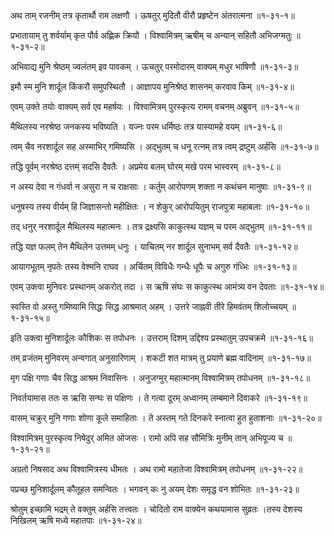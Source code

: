 अथ ताम् रजनीम् तत्र कृतार्थौ राम लक्षणौ ।
ऊषतुर् मुदितौ वीरौ प्रहृष्टेन अंतरात्मना ॥१-३१-१॥

प्रभातायाम् तु शर्वर्याम् कृत पौर्व अह्णिक क्रियौ ।
विश्वामित्रम् ऋषीम् च अन्यान् सहितौ अभिजग्मतुः ॥१-३१-२॥

अभिवाद्य मुनि श्रेष्ठम् ज्वलंतम् इव पावकम् ।
ऊचतुर् परमोदारम् वाक्यम् मधुर भाषिणौ ॥१-३१-३॥

इमौ स्म मुनि शार्दूल किंकरौ समुपस्थितौ ।
आज्ञापय मुनिश्रेष्ठ शासनम् करवाव किम् ॥१-३१-४॥

एवम् उक्ते तयोः वाक्यम् सर्व एव महर्षयः ।
विश्वामित्रम् पुरस्कृत्य रामम् वचनम् अब्रुवन् ॥१-३१-५॥

मैथिलस्य नरश्रेष्ठ जनकस्य भविष्यति ।
यज्नः परम धर्मिष्ठः तत्र यास्यामहे वयम् ॥१-३१-६॥

त्वम् चैव नरशार्दूल सह अस्माभिर् गमिष्यसि ।
अद्भुतम् च धनू रत्नम् तत्र त्वम् द्रष्टुम् अर्हसि ॥१-३१-७॥

तद्धि पूर्वम् नरश्रेष्ठ दत्तम् सदसि दैवतैः ।
अप्रमेय बलम् घोरम् मखे परम भास्वरम् ॥१-३१-८॥

न अस्य देवा न गंधर्वा न असुरा न च राक्षसाः ।
कर्तुम् आरोपणम् शक्ता न कथंचन मानुषाः ॥१-३१-९॥

धनुषस्य तस्य वीर्यम् हि जिज्ञासन्तो महीक्षितः ।
न शेकुर् आरोपयितुम् राजपुत्रा महाबलाः ॥१-३१-१०॥

तद् धनुर् नरशार्दूल मैथिलस्य महात्मनः ।
तत्र द्रक्ष्यसि काकुत्स्थ यज्ञम् च परम अद्भुतम् ॥१-३१-११॥

तद्धि यज्ञ फलम् तेन मैथिलेन उत्तमम् धनुः ।
याचितम् नर शार्दूल सुनाभम् सर्व दैवतैः ॥१-३१-१२॥

आयागभूतम् नृपतेः तस्य वेश्मनि राघव ।
अर्चितम् विविधैः गन्धैः धूपैः च अगुरु गंध्भिः ॥१-३१-१३॥

एवम् उक्त्वा मुनिवरः प्रस्थानम् अकरोत् तदा ।
स ऋषि संघः स काकुत्स्थ आमंत्र्य वन देवताः ॥१-३१-१४॥

स्वस्ति वो अस्तु गमिष्यामि सिद्धः सिद्ध आश्रमात् अहम् ।
उत्तरे जाह्नवी तीरे हिमवंतम् शिलोच्चयम् ॥१-३१-१५॥

इति उक्त्वा मुनिशार्दूलः कौशिकः स तपोधनः ।
उत्तराम् दिशम् उद्दिश्य प्रस्थातुम् उपचक्रमे ॥१-३१-१६॥

तम् व्रजंतम् मुनिवरम् अन्वगात् अनुसारिणाम् ।
शकटी शत मात्रम् तु प्रयाणे ब्रह्म वादिनाम् ॥१-३१-१७॥

मृग पक्षि गणाः चैव सिद्ध आश्रम निवासिनः ।
अनुजग्मुर् महात्मानम् विश्वामित्रम् तपोधनम् ॥१-३१-१८॥

निवर्तयामास ततः स ऋसि सन्घः स पक्षिणः ।
ते गत्वा दूरम् अध्वानम् लम्बमाने दिवाकरे ॥१-३१-१९॥

वासम् चक्रुर् मुनि गणाः शोणा कूले समाहिताः ।
ते अस्तम् गते दिनकरे स्नात्वा हुत हुताशनाः ॥१-३१-२०॥

विश्वामित्रम् पुरस्कृत्य निषेदुर् अमित ओजसः ।
रामो अपि सह सौमित्रिः मुनीम् तान् अभिपूज्य च ॥१-३१-२१॥

अग्रतो निषसाद अथ विश्वामित्रस्य धीमतः ।
अथ रामो महातेजा विश्वामित्रम् तपोधनम् ॥१-३१-२२॥

पप्रच्छ मुनिशार्दूलम् कौतूहल समन्वितः ।
भगवन् कः नु अयम् देशः समृद्ध वन शोभितः ॥१-३१-२३॥

श्रोतुम् इच्छामि भद्रम् ते वक्तुम् अर्हसि तत्त्वतः ।
चोदितो राम वाक्येन कथयामास सुव्रतः ।तस्य देशस्य निखिलम् ऋषि मध्ये महातपाः ॥१-३१-२४॥

